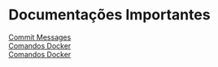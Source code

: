 # Documentações Importantes

[Commit Messages](../../wiki/Escrevendo-Commits-Messages-Com-Mais-Precisão)<br>
[Comandos Docker](../../wiki/Comandos-Docker)<br>
[Comandos Docker](../../wiki/Comandos-Git)<br>
